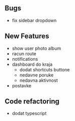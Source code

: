 ## Bugs

- fix sidebar dropdown

## New Features

- show user photo album
- racun route
- notifications
- dashboard do kraja
  - dodat shortcuts buttone
  - nedavne poruke
  - nedavna aktivnost
- postavke

## Code refactoring

- dodat typescript
